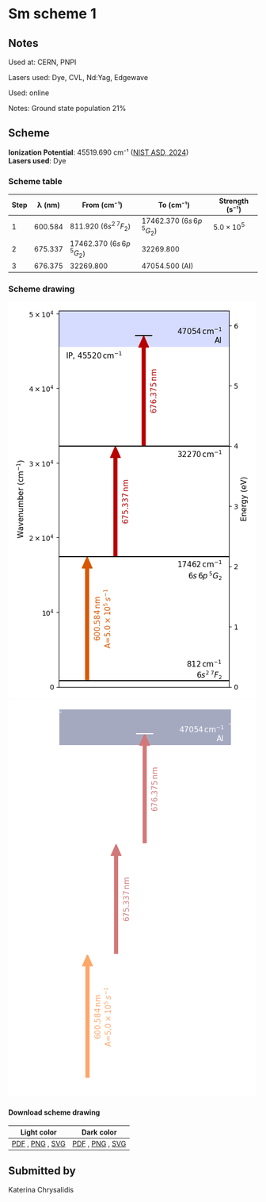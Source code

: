 # Sm scheme 1

## Notes

Used at: CERN, PNPI

Lasers used: Dye, CVL, Nd:Yag, Edgewave

Used: online

Notes: Ground state population 21%





## Scheme

**Ionization Potential**: 45519.690 cm⁻¹ ([NIST ASD, 2024](https://www.nist.gov/pml/atomic-spectra-database))  
**Lasers used**: Dye

### Scheme table

| Step | λ (nm)  |         From (cm⁻¹)         |          To (cm⁻¹)          |   Strength (s⁻¹)    |
| ---- | ------- | --------------------------- | --------------------------- | ------------------- |
| 1    | 600.584 | 811.920 ($6s^2\,^7F_2$)     | 17462.370 ($6s\,6p\,^5G_2$) | $5.0 \times 10^{5}$ |
| 2    | 675.337 | 17462.370 ($6s\,6p\,^5G_2$) | 32269.800                   |                     |
| 3    | 676.375 | 32269.800                   | 47054.500 (AI)              |                     |


### Scheme drawing

![sm scheme, light mode](sm-001/sm-001-light.png#only-light)
![sm scheme, dark mode](sm-001/sm-001-dark-web.png#only-dark)

#### Download scheme drawing

|                                            Light color                                            |                                           Dark color                                           |
| ------------------------------------------------------------------------------------------------- | ---------------------------------------------------------------------------------------------- |
| [PDF](sm-001/sm-001-light.pdf) , [PNG](sm-001/sm-001-light.png) , [SVG](sm-001/sm-001-light.svg)  | [PDF](sm-001/sm-001-dark.pdf) , [PNG](sm-001/sm-001-dark.png) , [SVG](sm-001/sm-001-dark.svg)  |


## Submitted by

Katerina Chrysalidis

